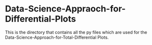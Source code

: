 # Data-Science-Appraoch-for-Differential-Plots
This is the directory that contains all the py files which are used for the Data-Science-Approach-for-Total-Differential Plots.
